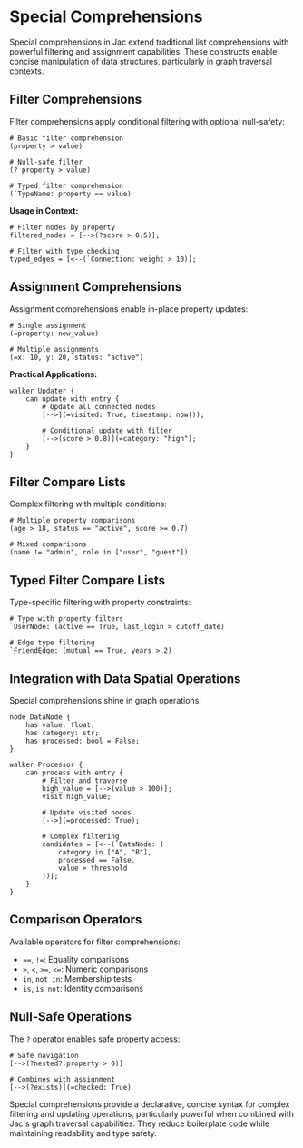 # Special Comprehensions

Special comprehensions in Jac extend traditional list comprehensions with powerful filtering and assignment capabilities. These constructs enable concise manipulation of data structures, particularly in graph traversal contexts.

## Filter Comprehensions

Filter comprehensions apply conditional filtering with optional null-safety:

```jac
# Basic filter comprehension
(property > value)

# Null-safe filter
(? property > value)

# Typed filter comprehension
(`TypeName: property == value)
```

**Usage in Context:**
```jac
# Filter nodes by property
filtered_nodes = [-->(?score > 0.5)];

# Filter with type checking
typed_edges = [<--(`Connection: weight > 10)];
```

## Assignment Comprehensions

Assignment comprehensions enable in-place property updates:

```jac
# Single assignment
(=property: new_value)

# Multiple assignments
(=x: 10, y: 20, status: "active")
```

**Practical Applications:**
```jac
walker Updater {
    can update with entry {
        # Update all connected nodes
        [-->](=visited: True, timestamp: now());
        
        # Conditional update with filter
        [-->(score > 0.8)](=category: "high");
    }
}
```

## Filter Compare Lists

Complex filtering with multiple conditions:

```jac
# Multiple property comparisons
(age > 18, status == "active", score >= 0.7)

# Mixed comparisons
(name != "admin", role in ["user", "guest"])
```

## Typed Filter Compare Lists

Type-specific filtering with property constraints:

```jac
# Type with property filters
`UserNode: (active == True, last_login > cutoff_date)

# Edge type filtering
`FriendEdge: (mutual == True, years > 2)
```

## Integration with Data Spatial Operations

Special comprehensions shine in graph operations:

```jac
node DataNode {
    has value: float;
    has category: str;
    has processed: bool = False;
}

walker Processor {
    can process with entry {
        # Filter and traverse
        high_value = [-->(value > 100)];
        visit high_value;
        
        # Update visited nodes
        [-->](=processed: True);
        
        # Complex filtering
        candidates = [<--(`DataNode: (
            category in ["A", "B"],
            processed == False,
            value > threshold
        ))];
    }
}
```

## Comparison Operators

Available operators for filter comprehensions:
- `==`, `!=`: Equality comparisons
- `>`, `<`, `>=`, `<=`: Numeric comparisons
- `in`, `not in`: Membership tests
- `is`, `is not`: Identity comparisons

## Null-Safe Operations

The `?` operator enables safe property access:

```jac
# Safe navigation
[-->(?nested?.property > 0)]

# Combines with assignment
[-->(?exists)](=checked: True)
```

Special comprehensions provide a declarative, concise syntax for complex filtering and updating operations, particularly powerful when combined with Jac's graph traversal capabilities. They reduce boilerplate code while maintaining readability and type safety.
